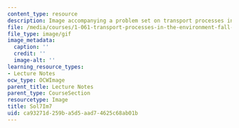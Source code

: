 ```yaml
---
content_type: resource
description: Image accompanying a problem set on transport processes in the environment.
file: /media/courses/1-061-transport-processes-in-the-environment-fall-2008/ca93271d259ba5d5aad74625c68ab01b_Sol7Im7.gif
file_type: image/gif
image_metadata:
  caption: ''
  credit: ''
  image-alt: ''
learning_resource_types:
- Lecture Notes
ocw_type: OCWImage
parent_title: Lecture Notes
parent_type: CourseSection
resourcetype: Image
title: Sol7Im7
uid: ca93271d-259b-a5d5-aad7-4625c68ab01b
---
```

